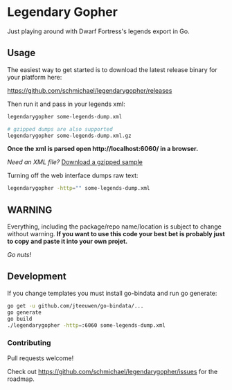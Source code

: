 # Legendary Gopher

Just playing around with Dwarf Fortress's legends export in Go.

## Usage

The easiest way to get started is to download the latest release binary for
your platform here:

https://github.com/schmichael/legendarygopher/releases

Then run it and pass in your legends xml:

```sh
legendarygopher some-legends-dump.xml

# gzipped dumps are also supported
legendarygopher some-legends-dump.xml.gz
```

**Once the xml is parsed open http://localhost:6060/ in a browser.**

*Need an XML file?* [Download a gzipped sample](https://gist.github.com/schmichael/3c8e0a9f0f36cbda9089/raw/32a25692941025f9d2d9688942a45160d5f5a494/region1-00255-10-18-legends.xml.gz)

Turning off the web interface dumps raw text:

```sh
legendarygopher -http="" some-legends-dump.xml
```

## WARNING

Everything, including the package/repo name/location is subject to change
without warning. **If you want to use this code your best bet is probably just
to copy and paste it into your own projet.**

*Go nuts!*

## Development

If you change templates you must install go-bindata and run go generate:

```sh
go get -u github.com/jteeuwen/go-bindata/...
go generate
go build
./legendarygopher -http=:6060 some-legends-dump.xml
```

### Contributing

Pull requests welcome!

Check out https://github.com/schmichael/legendarygopher/issues for the roadmap.
